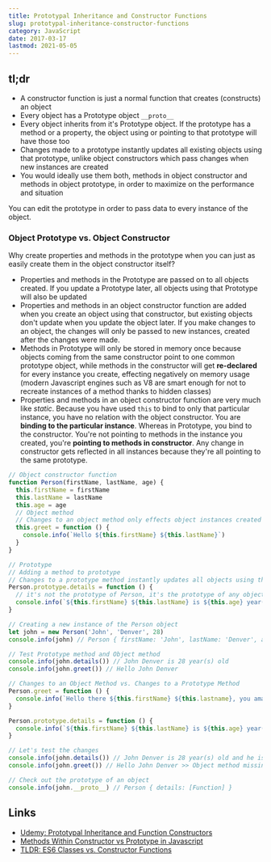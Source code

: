 ```yaml
---
title: Prototypal Inheritance and Constructor Functions
slug: prototypal-inheritance-constructor-functions
category: JavaScript
date: 2017-03-17
lastmod: 2021-05-05
---
```


## tl;dr

- A constructor function is just a normal function that creates (constructs) an object
- Every object has a Prototype object `__proto__`
- Every object inherits from it's Prototype object. If the prototype has a method or a property, the object using or pointing to that prototype will have those too
- Changes made to a prototype instantly updates all existing objects using that prototype, unlike object constructors which pass changes when new instances are created
- You would ideally use them both, methods in object constructor and methods in object prototype, in order to maximize on the performance and situation

You can edit the prototype in order to pass data to every instance of the object.

### Object Prototype vs. Object Constructor

Why create properties and methods in the prototype when you can just as easily create them in the object constructor itself?

- Properties and methods in the Prototype are passed on to all objects created. If you update a Prototype later, all objects using that Prototype will also be updated
- Properties and methods in an object constructor function are added when you create an object using that constructor, but existing objects don't update when you update the object later. If you make changes to an object, the changes will only be passed to new instances, created after the changes were made.
- Methods in Prototype will only be stored in memory once because objects coming from the same constructor point to one common prototype object, while methods in the constructor will get **re-declared** for every instance you create, effecting negatively on memory usage (modern Javascript engines such as V8 are smart enough for not to recreate instances of a method thanks to hidden classes)
- Properties and methods in an object constructor function are very much like _static_. Because you have used `this` to bind to only that particular instance, you have no relation with the object constructor. You are **binding to the particular instance**. Whereas in Prototype, you bind to the constructor. You're not pointing to methods in the instance you created, you're **pointing to methods in constructor**. Any change in constructor gets reflected in all instances because they're all pointing to the same prototype.

```js
// Object constructor function
function Person(firstName, lastName, age) {
  this.firstName = firstName
  this.lastName = lastName
  this.age = age
  // Object method
  // Changes to an object method only effects object instances created AFTER the change
  this.greet = function () {
    console.info(`Hello ${this.firstName} ${this.lastName}`)
  }
}

// Prototype
// Adding a method to prototype
// Changes to a prototype method instantly updates all objects using that prototype
Person.prototype.details = function () {
  // it's not the prototype of Person, it's the prototype of any object created from Person
  console.info(`${this.firstName} ${this.lastName} is ${this.age} year(s) old`)
}

// Creating a new instance of the Person object
let john = new Person('John', 'Denver', 28)
console.info(john) // Person { firstName: 'John', lastName: 'Denver', age: 28, greet: [Function] }

// Test Prototype method and Object method
console.info(john.details()) // John Denver is 28 year(s) old
console.info(john.greet()) // Hello John Denver

// Changes to an Object Method vs. Changes to a Prototype Method
Person.greet = function () {
  console.info(`Hello there ${this.firstName} ${this.lastname}, you amazing fellow!`)
}

Person.prototype.details = function () {
  console.info(`${this.firstName} ${this.lastName} is ${this.age} year(s) old and he is amazing!`)
}

// Let's test the changes
console.info(john.details()) // John Denver is 28 year(s) old and he is amazing! >> Prototype method updated the existing object
console.info(john.greet()) // Hello John Denver >> Object method missing our updates

// Check out the prototype of an object
console.info(john.__proto__) // Person { details: [Function] }
```

## Links

- [Udemy: Prototypal Inheritance and Function Constructors](https://www.udemy.com/understand-nodejs/learn/v4/t/lecture/3494208)
- [Methods Within Constructor vs Prototype in Javascript](http://thecodeship.com/web-development/methods-within-constructor-vs-prototype-in-javascript/)
- [TLDR: ES6 Classes vs. Constructor Functions](/es6-classes-vs-constructor-functions)
